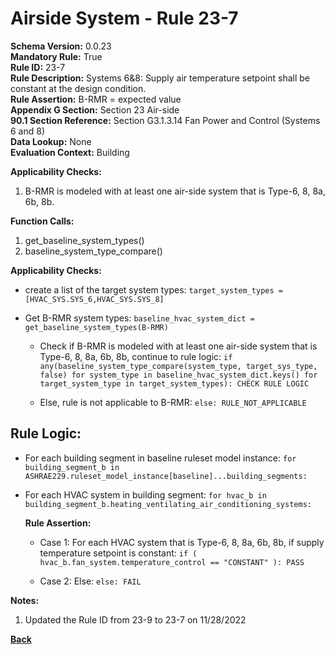 
# Airside System - Rule 23-7  

**Schema Version:** 0.0.23  
**Mandatory Rule:** True  
**Rule ID:** 23-7  
**Rule Description:** Systems 6&8: Supply air temperature setpoint shall be constant at the design condition.  
**Rule Assertion:** B-RMR = expected value  
**Appendix G Section:** Section 23 Air-side  
**90.1 Section Reference:** Section G3.1.3.14 Fan Power and Control (Systems 6 and 8)  
**Data Lookup:** None  
**Evaluation Context:** Building  

**Applicability Checks:**  

1. B-RMR is modeled with at least one air-side system that is Type-6, 8, 8a, 6b, 8b.  

**Function Calls:**  

1. get_baseline_system_types()
2. baseline_system_type_compare()

**Applicability Checks:**  
- create a list of the target system types: `target_system_types = [HVAC_SYS.SYS_6,HVAC_SYS.SYS_8]`
- Get B-RMR system types: `baseline_hvac_system_dict = get_baseline_system_types(B-RMR)`

  - Check if B-RMR is modeled with at least one air-side system that is Type-6, 8, 8a, 6b, 8b, continue to rule logic: `if any(baseline_system_type_compare(system_type, target_sys_type, false) for system_type in baseline_hvac_system_dict.keys() for target_system_type in target_system_types): CHECK RULE LOGIC`

  - Else, rule is not applicable to B-RMR: `else: RULE_NOT_APPLICABLE`

## Rule Logic:  
- For each building segment in baseline ruleset model instance: `for building_segment_b in ASHRAE229.ruleset_model_instance[baseline]...building_segments:`

- For each HVAC system in building segment: `for hvac_b in building_segment_b.heating_ventilating_air_conditioning_systems:`

    **Rule Assertion:**

    - Case 1: For each HVAC system that is Type-6, 8, 8a, 6b, 8b, if supply temperature setpoint is constant: `if ( hvac_b.fan_system.temperature_control == "CONSTANT" ): PASS`

    - Case 2: Else: `else: FAIL`

**Notes:**
1. Updated the Rule ID from 23-9 to 23-7 on 11/28/2022


**[Back](../_toc.md)**
